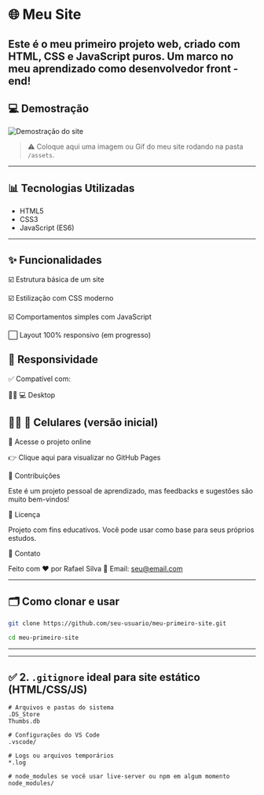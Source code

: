 # 🌐 Meu Site
Este é o **meu primeiro projeto web**, criado com HTML, CSS e JavaScript puros. Um marco no meu aprendizado como desenvolvedor front - end!
---
## 💻 Demostração
![Demostração do site](./assets/demo.gif)
> ⚠️ Coloque aqui uma imagem ou Gif do meu site rodando na pasta `/assets`.
---
## 📊 Tecnologias Utilizadas

- HTML5
- CSS3
- JavaScript (ES6)
---
## ✨ Funcionalidades

☑️ Estrutura básica de um site

☑️ Estilização com CSS moderno

☑️ Comportamentos simples com JavaScript

⬜ Layout 100% responsivo (em progresso)

## 📱 Responsividade

✅ Compatível com:

  ⛓️‍💥 💻 Desktop

  ⛓️‍💥 📱 Celulares (versão inicial)
---
🔗 Acesse o projeto online

👉 Clique aqui para visualizar no GitHub Pages

🤝 Contribuições

Este é um projeto pessoal de aprendizado, mas feedbacks e sugestões são muito bem-vindos!

📄 Licença

Projeto com fins educativos. Você pode usar como base para seus próprios estudos.

💬 Contato

Feito com ❤️ por Rafael Silva
📧 Email: seu@email.com

---
## 🗂️ Como clonar e usar
```bash
git clone https://github.com/seu-usuario/meu-primeiro-site.git
```
```bash
cd meu-primeiro-site 
```

---

---

## ✅ **2. `.gitignore` ideal para site estático (HTML/CSS/JS)**

```gitignore
# Arquivos e pastas do sistema
.DS_Store
Thumbs.db

# Configurações do VS Code
.vscode/

# Logs ou arquivos temporários
*.log

# node_modules se você usar live-server ou npm em algum momento
node_modules/
```


